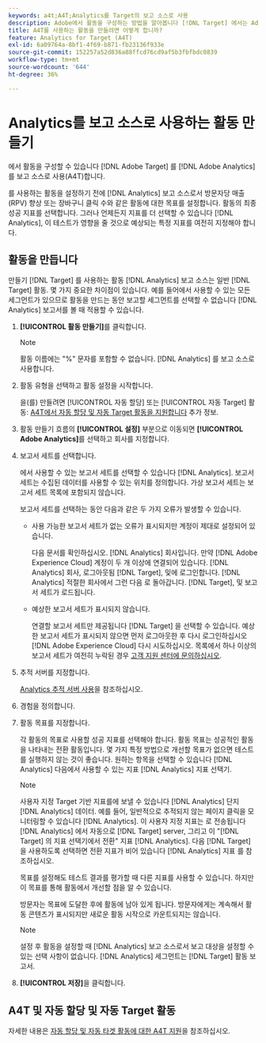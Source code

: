 ```yaml
---
keywords: a4t;A4T;Analytics를 Target의 보고 소스로 사용
description: Adobe에서 활동을 구성하는 방법을 알아봅니다 [!DNL Target] 에서는 Adobe Analytics을 보고 소스로 사용(A4T)합니다.
title: A4T를 사용하는 활동을 만들려면 어떻게 합니까?
feature: Analytics for Target (A4T)
exl-id: 6a09764a-8bf1-4f69-b871-fb23136f933e
source-git-commit: 152257a52d836a88ffcd76cd9af5b3fbfbdc0839
workflow-type: tm+mt
source-wordcount: '644'
ht-degree: 36%

---
```


# Analytics를 보고 소스로 사용하는 활동 만들기

에서 활동을 구성할 수 있습니다 [!DNL Adobe Target] 를 [!DNL Adobe Analytics] 를 보고 소스로 사용(A4T)합니다.

를 사용하는 활동을 설정하기 전에 [!DNL Analytics] 보고 소스로서 방문자당 매출(RPV) 향상 또는 장바구니 클릭 수와 같은 활동에 대한 목표를 설정합니다. 활동의 최종 성공 지표를 선택합니다. 그러나 언제든지 지표를 더 선택할 수 있습니다 [!DNL Analytics], 이 테스트가 영향을 줄 것으로 예상되는 특정 지표를 여전히 지정해야 합니다.

## 활동을 만듭니다

만들기 [!DNL Target] 를 사용하는 활동 [!DNL Analytics] 보고 소스는 일반 [!DNL Target] 활동. 몇 가지 중요한 차이점이 있습니다. 예를 들어에서 사용할 수 있는 모든 세그먼트가 있으므로 활동을 만드는 동안 보고할 세그먼트를 선택할 수 없습니다 [!DNL Analytics] 보고서를 볼 때 적용할 수 있습니다.

1. **[!UICONTROL 활동 만들기]**&#x200B;를 클릭합니다.

   >[!NOTE]
   >
   >활동 이름에는 &quot;%&quot; 문자를 포함할 수 없습니다. [!DNL Analytics] 를 보고 소스로 사용합니다.

1. 활동 유형을 선택하고 활동 설정을 시작합니다.

   을(를) 만들려면 [!UICONTROL 자동 할당] 또는 [!UICONTROL 자동 Target] 활동: [A4T에서 자동 할당 및 자동 Target 활동을 지원합니다](/help/main/c-integrating-target-with-mac/a4t/a4t-at-aa.md) 추가 정보.

1. 활동 만들기 흐름의 **[!UICONTROL 설정]** 부분으로 이동되면 **[!UICONTROL Adobe Analytics]**&#x200B;를 선택하고 회사를 지정합니다.
1. 보고서 세트를 선택합니다.

   에서 사용할 수 있는 보고서 세트를 선택할 수 있습니다 [!DNL Analytics]. 보고서 세트는 수집된 데이터를 사용할 수 있는 위치를 정의합니다. 가상 보고서 세트는 보고서 세트 목록에 포함되지 않습니다.

   보고서 세트를 선택하는 동안 다음과 같은 두 가지 오류가 발생할 수 있습니다.

   * 사용 가능한 보고서 세트가 없는 오류가 표시되지만 계정이 제대로 설정되어 있습니다.

      다음 문서를 확인하십시오. [!DNL Analytics] 회사입니다. 만약 [!DNL Adobe Experience Cloud] 계정이 두 개 이상에 연결되어 있습니다. [!DNL Analytics] 회사, 로그아웃됨 [!DNL Target], 및에 로그인합니다. [!DNL Analytics] 적절한 회사에서 그런 다음 로 돌아갑니다. [!DNL Target], 및 보고서 세트가 로드됩니다.

   * 예상한 보고서 세트가 표시되지 않습니다.

      연결할 보고서 세트만 제공됩니다 [!DNL Target] 을 선택할 수 있습니다. 예상한 보고서 세트가 표시되지 않으면 먼저 로그아웃한 후 다시 로그인하십시오 [!DNL Adobe Experience Cloud] 다시 시도하십시오.
   목록에서 하나 이상의 보고서 세트가 여전히 누락된 경우 [고객 지원 센터에 문의하십시오](/help/main/cmp-resources-and-contact-information.md#reference_ACA3391A00EF467B87930A450050077C).

1. 추적 서버를 지정합니다.

   [Analytics 추적 서버 사용](/help/main/c-integrating-target-with-mac/a4t/analytics-tracking-server.md#task_72077BA7E93C4A65A715A18F32228823)을 참조하십시오.

1. 경험을 정의합니다.
1. 활동 목표를 지정합니다.

   각 활동의 목표로 사용할 성공 지표를 선택해야 합니다. 활동 목표는 성공적인 활동을 나타내는 전환 활동입니다. 몇 가지 특정 방법으로 개선할 목표가 없으면 테스트를 실행하지 않는 것이 좋습니다. 원하는 항목을 선택할 수 있습니다 [!DNL Analytics] 다음에서 사용할 수 있는 지표 [!DNL Analytics] 지표 선택기.

   >[!NOTE]
   >
   >사용자 지정 Target 기반 지표를에 보낼 수 있습니다 [!DNL Analytics] 단지 [!DNL Analytics] 데이터. 예를 들어, 일반적으로 추적되지 않는 페이지 클릭을 모니터링할 수 있습니다 [!DNL Analytics]. 이 사용자 지정 지표는 로 전송됩니다 [!DNL Analytics] 에서 자동으로 [!DNL Target] server, 그리고 이 &quot;[!DNL Target] 의 지표 선택기에서 전환&quot; 지표 [!DNL Analytics]. 다음 [!DNL Target] 을 사용하도록 선택하면 전환 지표가 비어 있습니다 [!DNL Analytics] 지표 를 참조하십시오.

   목표를 설정해도 테스트 결과를 평가할 때 다른 지표를 사용할 수 있습니다. 하지만 이 목표를 통해 활동에서 개선할 점을 알 수 있습니다.

   방문자는 목표에 도달한 후에 활동에 남아 있게 됩니다. 방문자에게는 계속해서 활동 콘텐츠가 표시되지만 새로운 활동 시작으로 카운트되지는 않습니다.

   >[!NOTE]
   >
   >설정 후 활동을 설정할 때 [!DNL Analytics] 보고 소스로서 보고 대상을 설정할 수 있는 선택 사항이 없습니다. [!DNL Analytics] 세그먼트는 [!DNL Target] 활동 보고서.

1. **[!UICONTROL 저장]**&#x200B;을 클릭합니다.

## A4T 및 자동 할당 및 자동 Target 활동

자세한 내용은 [자동 할당 및 자동 타겟 활동에 대한 A4T 지원](/help/main/c-integrating-target-with-mac/a4t/a4t-at-aa.md)을 참조하십시오.
